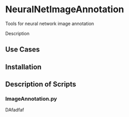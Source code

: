 # NeuralNetImageAnnotation
Tools for neural network image annotation

Description

## Use Cases 

## Installation

## Description of Scripts

### ImageAnnotation.py ###

DAfadfaf
